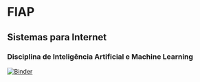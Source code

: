 # FIAP
## Sistemas para Internet
### Disciplina de Inteligência Artificial e Machine Learning


[![Binder](https://mybinder.org/badge_logo.svg)](https://mybinder.org/v2/gh/Sara-Rodrigues/FIAP_AI/master)
